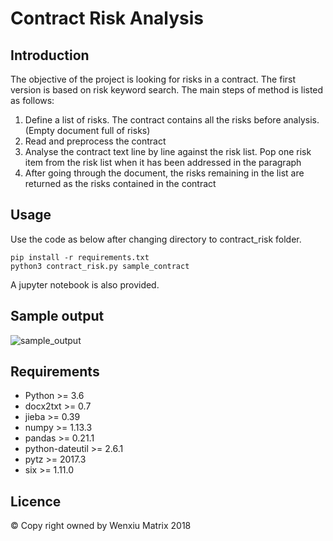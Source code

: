 Contract Risk Analysis
================

Introduction
------------

The objective of the project is looking for risks in a contract. The first version is based on risk keyword search. The main steps of method is listed as follows:

1.  Define a list of risks. The contract contains all the risks before analysis. (Empty document full of risks)
2.  Read and preprocess the contract
3.  Analyse the contract text line by line against the risk list. Pop one risk item from the risk list when it has been addressed in the paragraph
4.  After going through the document, the risks remaining in the list are returned as the risks contained in the contract

Usage
-----

Use the code as below after changing directory to contract\_risk folder.

    pip install -r requirements.txt
    python3 contract_risk.py sample_contract

A jupyter notebook is also provided.

Sample output
-------------

![sample\_output](https://raw.githubusercontent.com/wenxiumatrix/ContractRisk/master/sample_output.jpg?token=AHu_BCfNFezetXNDwVeNdG0YKk_a_t25ks5arLv0wA%3D%3D)

Requirements
------------

-   Python &gt;= 3.6
-   docx2txt &gt;= 0.7
-   jieba &gt;= 0.39
-   numpy &gt;= 1.13.3
-   pandas &gt;= 0.21.1
-   python-dateutil &gt;= 2.6.1
-   pytz &gt;= 2017.3
-   six &gt;= 1.11.0

Licence
-------

© Copy right owned by Wenxiu Matrix 2018
